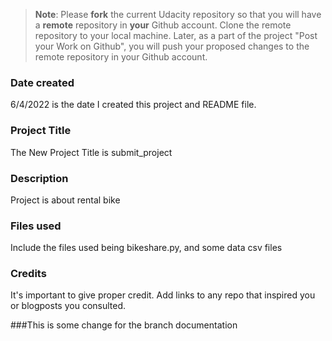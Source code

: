 >**Note**: Please **fork** the current Udacity repository so that you will have a **remote** repository in **your** Github account. Clone the remote repository to your local machine. Later, as a part of the project "Post your Work on Github", you will push your proposed changes to the remote repository in your Github account.

### Date created
6/4/2022 is the date I created this project and README file.

### Project Title
The New Project Title is submit_project

### Description
Project is about rental bike 
### Files used
Include the files used being bikeshare.py, and some data csv files
### Credits
It's important to give proper credit. Add links to any repo that inspired you or blogposts you consulted.

###This is some change for the branch documentation

